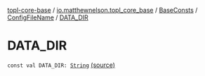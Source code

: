 [topl-core-base](../../../index.md) / [io.matthewnelson.topl_core_base](../../index.md) / [BaseConsts](../index.md) / [ConfigFileName](index.md) / [DATA_DIR](./-d-a-t-a_-d-i-r.md)

# DATA_DIR

`const val DATA_DIR: `[`String`](https://kotlinlang.org/api/latest/jvm/stdlib/kotlin/-string/index.html) [(source)](https://github.com/05nelsonm/TorOnionProxyLibrary-Android/blob/master/topl-core-base/src/main/java/io/matthewnelson/topl_core_base/BaseConsts.kt#L157)